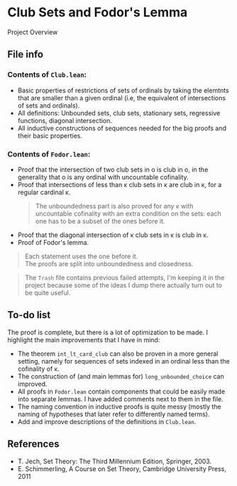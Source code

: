 # Club Sets and Fodor's Lemma
Project Overview

## File info

### Contents of `Club.lean`:

* Basic properties of restrictions of sets of ordinals by taking the elemtnts that are smaller
  than a given ordinal (i.e, the equivalent of intersections of sets and ordinals).
* All definitions: Unbounded sets, club sets, stationary sets, regressive functions, diagonal intersection.
* All inductive constructions of sequences needed for the big proofs and their basic properties.

### Contents of `Fodor.lean`:

* Proof that the intersection of two club sets in o is club in o, in the generality that o is any ordinal with
  uncountable cofinality.
* Proof that intersections of less than κ club sets in κ are club in κ, for a regular cardinal κ.
  > The unboundedness part is also proved for any κ with uncountable cofinality with an extra
  condition on the sets: each one has to be a subset of the ones before it.
* Proof that the diagonal intersection of κ club sets in κ is club in κ.
* Proof of Fodor's lemma.

> Each statement uses the one before it. \
> The proofs are split into unboundedness and closedness.

> The `Trash` file contains previous failed attempts, I'm keeping it in the project because some of the ideas I dump there actually turn out to be quite useful.
## To-do list

The proof is complete, but there is a lot of optimization to be made.
I highlight the main improvements that I have in mind:

* The theorem `int_lt_card_club` can also be proven in a more general setting, namely for sequences
  of sets indexed in an ordinal less than the cofinality of κ.
* The construction of (and main lemmas for) `long_unbounded_choice` can improved.
* All proofs in `Fodor.lean` contain components that could be easily made into separate lemmas. I have added comments next to them in the file.
* The naming convention in inductive proofs is quite messy (mostly the naming of hypotheses that later refer to differently named terms).
* Add and improve descriptions of the definitions in `Club.lean`.

## References
* T. Jech, Set Theory: The Third Millennium Edition, Springer, 2003.
* E. Schimmerling, A Course on Set Theory, Cambridge University Press, 2011
